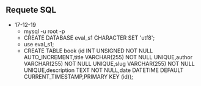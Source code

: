 ## Requete SQL 

* 17-12-19
    - mysql -u root -p
    - CREATE DATABASE eval_s1 CHARACTER SET 'utf8';
    - use eval_s1;
    - CREATE TABLE book (id INT UNSIGNED NOT NULL AUTO_INCREMENT,title VARCHAR(255) NOT NULL UNIQUE,author VARCHAR(255) NOT NULL UNIQUE,slug VARCHAR(255) NOT NULL UNIQUE,description TEXT NOT NULL,date DATETIME DEFAULT CURRENT_TIMESTAMP,PRIMARY KEY (id));

